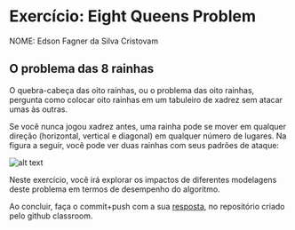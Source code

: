 # Exercício: Eight Queens Problem
NOME: Edson Fagner da Silva Cristovam
  
## O problema das 8 rainhas

O quebra-cabeça das oito rainhas, ou o problema das oito rainhas, pergunta como colocar oito rainhas em um tabuleiro de xadrez sem atacar umas às outras. 

Se você nunca jogou xadrez antes, uma rainha pode se mover em qualquer direção (horizontal, vertical e diagonal) em qualquer número de lugares. Na figura a seguir, você pode ver duas rainhas com seus padrões de ataque:

![alt text](https://solarianprogrammer.com/images/2017/11/20/queens_attack_patterns.png)

Neste exercício, você irá explorar os impactos de diferentes modelagens deste problema em termos de desempenho do algoritmo.

Ao concluir, faça o commit+push com a sua [resposta](ia-exercicio-eight-queens.ipynb), no repositório criado pelo github classroom.
